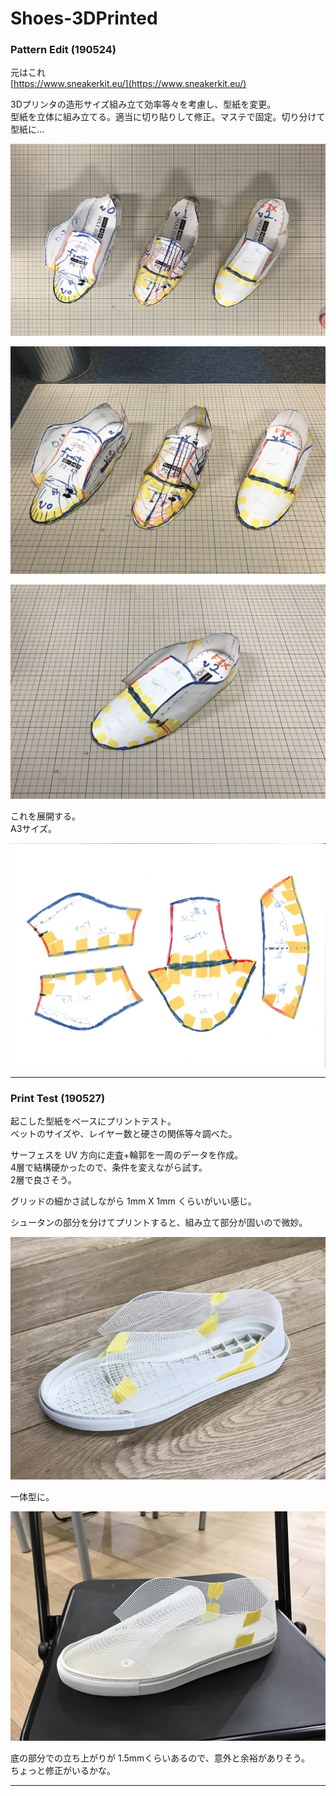 # Shoes-3DPrinted  


### Pattern Edit (190524)  

元はこれ  
[https://www.sneakerkit.eu/](https://www.sneakerkit.eu/)  

3Dプリンタの造形サイズ組み立て効率等々を考慮し、型紙を変更。  
型紙を立体に組み立てる。適当に切り貼りして修正。マステで固定。切り分けて型紙に...  

![Pattern](Pattern/Pattern-01.jpg)  

![Pattern](Pattern/Pattern-02.jpg)  

![Pattern](Pattern/Pattern-03.jpg)  

これを展開する。  
A3サイズ。  

![Pattern](Pattern/Pattern-00.jpg)  


---  


### Print Test (190527)  


起こした型紙をベースにプリントテスト。  
ベットのサイズや、レイヤー数と硬さの関係等々調べた。  

サーフェスを UV 方向に走査+輪郭を一周のデータを作成。  
4層で結構硬かったので、条件を変えながら試す。  
2層で良さそう。

グリッドの細かさ試しながら 1mm X 1mm くらいがいい感じ。  

シュータンの部分を分けてプリントすると、組み立て部分が固いので微妙。  

![Print](Print/190527-Print/190527-Print-01.png)  

一体型に。  

![Print](Print/190527-Print/190527-Print-02.png)

底の部分での立ち上がりが 1.5mmくらいあるので、意外と余裕がありそう。    
ちょっと修正がいるかな。  


---  